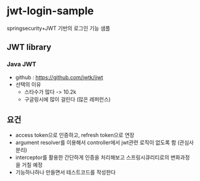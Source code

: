 # jwt-login-sample
springsecurity+JWT 기반의 로그인 기능 샘플

## JWT library
### Java JWT 
* github : https://github.com/jwtk/jjwt
* 선택의 이유
    * 스타수가 많다 -> 10.2k
    * 구글링시에 많이 걸린다 (많은 레퍼런스)

## 요건 
* access token으로 인증하고, refresh token으로 연장
* argument resolver를 이용해서 controller에서 jwt관련 로직이 없도록 함 (관심사분리)
* interceptor를 활용한 간단하게 인증을 처리해보고 스프링시큐리티로의 변화과정을 거칠 예정
* 기능하나하나 만들면서 테스트코드를 작성한다